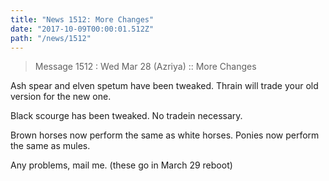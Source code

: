```yaml
---
title: "News 1512: More Changes"
date: "2017-10-09T00:00:01.512Z"
path: "/news/1512"
---
```


> Message 1512 : Wed Mar 28 (Azriya)     :: More Changes

Ash spear and elven spetum have been tweaked.
Thrain will trade your old version for the new one.

Black scourge has been tweaked.  No tradein necessary.

Brown horses now perform the same as white horses.
Ponies now perform the same as mules.

Any problems, mail me.
(these go in March 29 reboot)